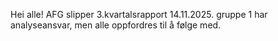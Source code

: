 Hei alle! AFG slipper 3.kvartalsrapport 14.11.2025. gruppe 1 har analyseansvar, men alle oppfordres til å følge med.
